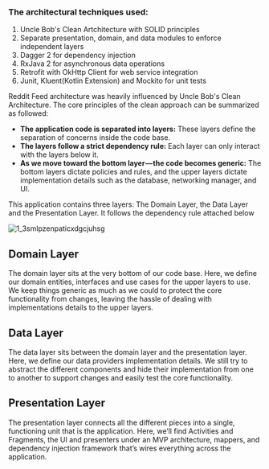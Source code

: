 ### The architectural techniques used:
1. Uncle Bob's Clean Artchitecture with SOLID principles
2. Separate presentation, domain, and data modules to enforce independent layers
3. Dagger 2 for dependency injection
4. RxJava 2 for asynchronous data operations
5. Retrofit with OkHttp Client for web service integration
6. Junit, Kluent(Kotlin Extension) and Mockito for unit tests


Reddit Feed architecture was heavily influenced by Uncle Bob's Clean Architecture.
The core principles of the clean approach can be summarized as followed:
* **The application code is separated into layers:** These layers define the separation of concerns inside the code base.
* **The layers follow a strict dependency rule:** Each layer can only interact with the layers below it.
* **As we move toward the bottom layer — the code becomes generic:** The bottom layers dictate policies and rules, and the upper layers dictate implementation details such as the database, networking manager, and UI.

This application contains three layers: The Domain Layer, the Data Layer and the Presentation Layer. It follows the dependency rule attached below

![1_3smlpzenpaticxdgcjuhsg](https://user-images.githubusercontent.com/17843062/51222111-dc1c1380-1901-11e9-88b4-58fb5a0d063d.jpeg)


## Domain Layer
The domain layer sits at the very bottom of our code base. Here, we define our domain entities, interfaces and use cases for the upper layers to use. We keep things generic as much as we could to protect the core functionality from changes, leaving the hassle of dealing with implementations details to the upper layers. 

## Data Layer
The data layer sits between the domain layer and the presentation layer. Here, we define our data providers implementation details. We still try to abstract the different components and hide their implementation from one to another to support changes and easily test the core functionality.

## Presentation Layer
The presentation layer connects all the different pieces into a single, functioning unit that is the application. Here, we’ll find Activities and Fragments, the UI and presenters under an MVP architecture, mappers, and dependency injection framework that’s wires everything across the application.
